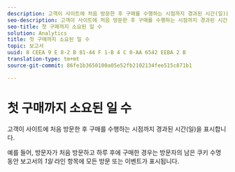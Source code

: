 ```yaml
---
description: 고객이 사이트에 처음 방문한 후 구매를 수행하는 시점까지 경과된 시간(일)을 표시합니다.
seo-description: 고객이 사이트에 처음 방문한 후 구매를 수행하는 시점까지 경과된 시간(일)을 표시합니다.
seo-title: 첫 구매까지 소요된 일 수
solution: Analytics
title: 첫 구매까지 소요된 일 수
topic: 보고서
uuid: 8 CEEA 9 E 8-2 B 81-44 F 1-B 4 C 0-AA 6542 EEBA 2 B
translation-type: tm+mt
source-git-commit: 86fe1b3650100a05e52fb2102134fee515c871b1

---
```



# 첫 구매까지 소요된 일 수

고객이 사이트에 처음 방문한 후 구매를 수행하는 시점까지 경과된 시간(일)을 표시합니다.

예를 들어, 방문자가 처음 방문하고 하루 후에 구매한 경우는 방문자의 남은 쿠키 수명 동안 보고서의 *1일* 라인 항목에 모든 방문 또는 이벤트가 표시됩니다.
